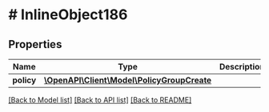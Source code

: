 # # InlineObject186

## Properties

Name | Type | Description | Notes
------------ | ------------- | ------------- | -------------
**policy** | [**\OpenAPI\Client\Model\PolicyGroupCreate**](PolicyGroupCreate.md) |  |

[[Back to Model list]](../../README.md#models) [[Back to API list]](../../README.md#endpoints) [[Back to README]](../../README.md)
